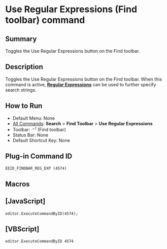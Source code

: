 # Use Regular Expressions (Find toolbar) command

## Summary

Toggles the Use Regular Expressions button on the Find toolbar.

## Description

Toggles the Use Regular Expressions button on the Find toolbar. When this command is active, [**Regular Expressions**](../../howto/search/search_regexp_syntax) can be
used to further specify search strings.

## How to Run

- Default Menu: None
- [All Commands](../tools/all_commands): **Search**
\> **Find Toolbar** \> **Use Regular Expressions**
- Toolbar: ![](../../images/find_reg_exp.png) (Find toolbar)
- Status Bar: None
- Default Shortcut Key: None

## Plug-in Command ID

```
EEID_FINDBAR_REG_EXP (4574)
```

## Macros

## \[JavaScript\]

```
editor.ExecuteCommandByID(4574);
```

## \[VBScript\]

```
editor.ExecuteCommandByID 4574
```
